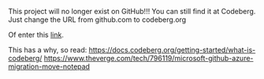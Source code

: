This project will no longer exist on GitHub!!!
You can still find it at Codeberg. Just change the URL from github.com to codeberg.org

Of enter this [link](https://codeberg.org/psfer07/aco).

This has a why, so read:
https://docs.codeberg.org/getting-started/what-is-codeberg/
https://www.theverge.com/tech/796119/microsoft-github-azure-migration-move-notepad
